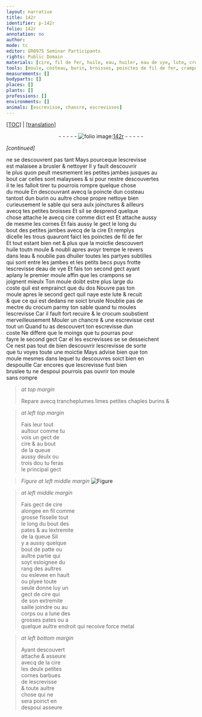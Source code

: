 ```yaml
---
layout: narrative
title: 142r
identifier: p-142r
folio: 142r
annotation: no
author:
mode: tc
editor: GR8975 Seminar Participants
rights: Public Domain
materials: [cire, fil de fer, huile, eau, huiler, eau de vye, lute, crocum, cire alongee, fisselle, metal]
tools: [moule, costeau, burin, broisses, poinctes de fil de fer, crampons, trancheplumes, chaples, burins &]
measurements: []
bodyparts: []
places: []
plants: []
professions: []
environments: []
animals: [escrevisse, chancre, escrevisses]
---
```


<p><a href="{{ site.baseurl }}/diplomatic/">[TOC]</a> | <a href="{{ site.baseurl }}/texts/p-142r_tl/" target="_blank">[translation]</a></p><div class="folio" align="center">- - - - - <a href="http://gallica.bnf.fr/ark:/12148/btv1b10500001g/f289.image" target="_blank"><img src="https://cu-mkp.github.io/2017-workshop-edition/assets/photo-icon.png" alt="folio image: " style="display:inline-block; margin-bottom:-3px;"/>142r</a> - - - - - </div>  
 
*[continued]*
  
 ne se descouvrent pas tant Mays pourceque l<span class="al">escrevisse</span><br/> est malaisee a brusler & nettoyer Il y fault descouvrir<br/> le plus quon peult mesmement les petites jambes jusques au<br/> bout car celles sont malaysees & si pour nestre descouvertes<br/> il te les falloit tirer tu pourrois rompre quelque chose<br/> du <span class="tl">moule</span> En descouvrant avecq la poincte dun <span class="tl">costeau</span><br/> tantost dun <span class="tl">burin</span> ou aultre chose propre nettoye bien<br/> curieusement le sable qui sera aulx joinctures & ailleurs<br/> avecq tes petites <span class="tl">broisses</span> Et sil se desprend quelque<br/> chose attache le avecq <span class="m">cire</span> co<span class="exp">mm</span>e dict est Et attache aussy<br/> de mesme les cornes Et fais aussy le gect le long du<br/> bout des petites jambes avecq de la <span class="m">cire</span> Et remplys<br/> dicelle les trous quauront faict les <span class="tl">poinctes de <span class="m">fil de fer</span></span><br/> Et tout estant bien net & plus que la moictie descouvert<br/> <span class="m">huile</span> to<span class="del">ut</span>n <span class="tl">moule</span> <span class="del">& noubli</span> apres avoyr trempe le revers<br/> dans l<span class="m">eau</span> & noublie pas d<span class="m">huiler</span> toutes les partyes subtilles<br/> qui sont entre les jambes et les petits becs puys frotte<br/> l<span class="al">escrevisse</span> d<span class="m">eau de vye</span> Et fais ton second gect aya<span class="exp">n</span>t<br/> aplany le premier <span class="tl">moule</span> affin que les <span class="tl">crampons</span> se<br/> joignent mieulx Ton <span class="tl">moule</span> doibt estre plus large du<br/> coste quil est emprainct que du dos Nouvre pas ton<br/> <span class="tl">moule</span> apres le second gect quil naye este <span class="m">lute</span> & recuit<br/> & que ce qui est dedans ne soict brusle Noublie pas de<br/> mectre du <span class="m">crocum</span> parmy ton sable quand tu moules<br/> l<span class="al">escrevisse</span> Car il fault fort recuire & le <span class="m">crocum</span> soubstient<br/> merveilleusem<span class="exp">ent</span> Mouler un <span class="al">chancre</span> & une <span class="al">escrevisse</span> ces<span class="add">t</span><br/> tout un Quand tu as descouvert ton <span class="al">escrevisse</span> dun<br/> coste Ne differe que le moings que tu pourras pour<br/> fayre le second gect Car <span class="del">el</span> les <span class="al">escrevisses</span> se <span class="del">se</span> desseichent<br/> Ce nest pas tout de bien descouvrir l<span class="al">escrevisse</span> de sorte<br/> que tu voyes toute une moictie Mays advise bien que ton<br/> <span class="tl">moule</span> mesmes dans lequel tu descouvres soict bien en<br/> despouille Car encores que l<span class="al">escrevisse</span> fust bien<br/> bruslee tu ne <span class="del">despoui</span> pourrois pas ouvrir ton <span class="tl">moule</span><br/> sans rompre
 
> *at top margin*
> 
> 
>   Repare avecq <span class="tl">trancheplumes</span> l<span class="del"><span class="ill"></span></span>imes petites <span class="tl">chaples</span> <span class="tl">burins &</span> 
 
> *at left top margin*
> 
> 
>   Fais leur tout<br/> aultour co<span class="exp">mm</span>e tu<br/> vois un gect de<br/> <span class="m">cire</span> & au bout<br/> de la queue<br/> aussy deulx ou<br/> trois dou tu feras<br/> le principal gect 
 
> *Figure*
> *at left middle margin*
> <a href="https://drive.google.com/open?id=0B9-oNrvWdlO5Qkh2MDhvUkFnUW8" target="_blank"><img src="https://cu-mkp.github.io/GR8975-edition/assets/photo-icon.png" alt="Figure" style="display:inline-block; margin-bottom:-3px;"/></a>
 
> *at left middle margin*
> 
> 
>   Fais gect de <span class="m">cire<br/> alongee</span> en fil co<span class="exp">mm</span>e <br/> grosse <span class="m">fisselle</span> tout <br/> le long du bout des<br/> pates & a<span class="del">u</span> lextremite<br/> de la queue Sil<br/> y a aussy quelque<br/> bout de patte ou<br/> aultre partie qui<br/> soyt esloignee du<br/> rang des aultres <br/> ou eslevee en hault<br/> ou plyee toute<br/> seule donne luy un<br/> gect de <span class="m">cire</span> qui<br/> de son extremite<br/> saille joindre ou au<br/> corps ou a lune des<br/> grosses pates ou a<br/> quelque aultre endroit qui recoive force <span class="m">metal</span>
 
> *at left bottom margin*
> 
> 
>   Ayant descouvert<br/> attache & asseure<br/> avecq de la <span class="m">cire</span><br/> les deulx petites<br/> cornes barbues<br/> de l<span class="al">escrevisse</span><br/> & toute aultre<br/> chose qui ne<br/> sera poinct <span class="del">en</span><br/> <span class="del">despoui</span> asseure
 
